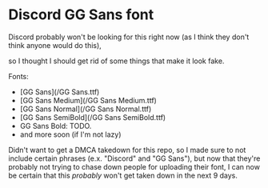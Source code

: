 # Discord GG Sans font

Discord probably won't be looking for this right now (as I think they don't think anyone would do this),

so I thought I should get rid of some things that make it look fake.

Fonts:
  - [GG Sans](/GG Sans.ttf)
  - [GG Sans Medium](/GG Sans Medium.ttf)
  - [GG Sans Normal](/GG Sans Normal.ttf)
  - [GG Sans SemiBold](/GG Sans SemiBold.ttf)
  - GG Sans Bold: TODO.
  - and more soon (if I'm not lazy)

Didn't want to get a DMCA takedown for this repo, so I made sure to not include certain phrases (e.x. "Discord" and "GG Sans"),
but now that they're probably not trying to chase down people for uploading their font,
I can now be certain that this *probably* won't get taken down in the next 9 days.
